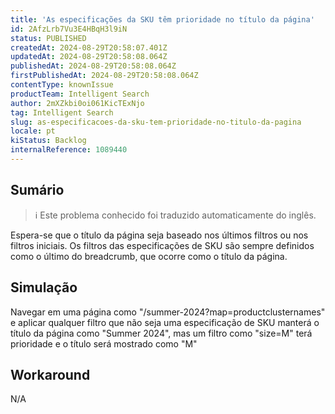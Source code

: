 ```yaml
---
title: 'As especificações da SKU têm prioridade no título da página'
id: 2AfzLrb7Vu3E4HBqH3l9iN
status: PUBLISHED
createdAt: 2024-08-29T20:58:07.401Z
updatedAt: 2024-08-29T20:58:08.064Z
publishedAt: 2024-08-29T20:58:08.064Z
firstPublishedAt: 2024-08-29T20:58:08.064Z
contentType: knownIssue
productTeam: Intelligent Search
author: 2mXZkbi0oi061KicTExNjo
tag: Intelligent Search
slug: as-especificacoes-da-sku-tem-prioridade-no-titulo-da-pagina
locale: pt
kiStatus: Backlog
internalReference: 1089440
---
```


## Sumário

>ℹ️ Este problema conhecido foi traduzido automaticamente do inglês.


Espera-se que o título da página seja baseado nos últimos filtros ou nos filtros iniciais. Os filtros das especificações de SKU são sempre definidos como o último do breadcrumb, que ocorre como o título da página.

## Simulação


Navegar em uma página como "/summer-2024?map=productclusternames" e aplicar qualquer filtro que não seja uma especificação de SKU manterá o título da página como "Summer 2024", mas um filtro como "size=M" terá prioridade e o título será mostrado como "M"

## Workaround


N/A




